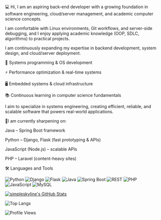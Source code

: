 💻 Hi, I am an aspiring back-end developer with a growing foundation in software engineering, cloud/server management, and academic computer science concepts.

I am comfortable with Linux environments, Git workflows, and server-side debugging, and I enjoy applying academic knowledge (OOP, SDLC, algorithms) to practical projects. 

I am continuously expanding my expertise in backend development, system design, and cloud/server deployment.

🔧 Systems programming & OS development

⚡ Performance optimization & real-time systems

🖥️ Embedded systems & cloud infrastructure

📚 Continuous learning in computer science fundamentals

I aim to specialize in systems engineering, creating efficient, reliable, and scalable software that powers real-world applications. 

🚀I am currently sharpening on:

Java – Spring Boot framework

Python – Django, Flask (fast prototyping & APIs)

JavaScript (Node.js) – scalable APIs

PHP – Laravel (content-heavy sites)




🛠️ Languages and Tools

![Python](https://img.shields.io/badge/Python-3776AB?style=for-the-badge&logo=python&logoColor=white)
![Django](https://img.shields.io/badge/Django-092E20?style=for-the-badge&logo=django&logoColor=white)
![Flask](https://img.shields.io/badge/Flask-000000?style=for-the-badge&logo=flask&logoColor=white)
![Java](https://img.shields.io/badge/Java-007396?style=for-the-badge&logo=java&logoColor=white)
![Spring Boot](https://img.shields.io/badge/Spring%20Boot-6DB33F?style=for-the-badge&logo=springboot&logoColor=white)
![REST](https://img.shields.io/badge/REST-02569B?style=for-the-badge&logo=fastapi&logoColor=white)
![PHP](https://img.shields.io/badge/PHP-777BB4?style=for-the-badge&logo=php&logoColor=white)
![JavaScript](https://img.shields.io/badge/JavaScript-F7DF1E?style=for-the-badge&logo=javascript&logoColor=black)
<img src="https://img.shields.io/badge/MySQL-4479A1?style=for-the-badge&logo=mysql&logoColor=white" alt="MySQL">


[![simpleskyline's GitHub Stats](https://github-readme-stats.vercel.app/api?username=simpleskyline&show_icons=true&theme=radical)](https://github.com/simpleskyline/github-readme-stats)

![Top Langs](https://github-readme-stats.vercel.app/api/top-langs/?username=Simpleskyline&layout=compact&theme=tokyonight)

![Profile Views](https://komarev.com/ghpvc/?username=skyline&color=blue)


